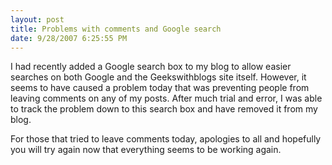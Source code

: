 ```yaml
---
layout: post
title: Problems with comments and Google search
date: 9/28/2007 6:25:55 PM
---
```


I had recently added a Google search box to my blog to allow easier searches on both Google and the Geekswithblogs site itself. However, it seems to have caused a problem today that was preventing people from leaving comments on any of my posts. After much trial and error, I was able to track the problem down to this search box and have removed it from my blog.

For those that tried to leave comments today, apologies to all and hopefully you will try again now that everything seems to be working again.

